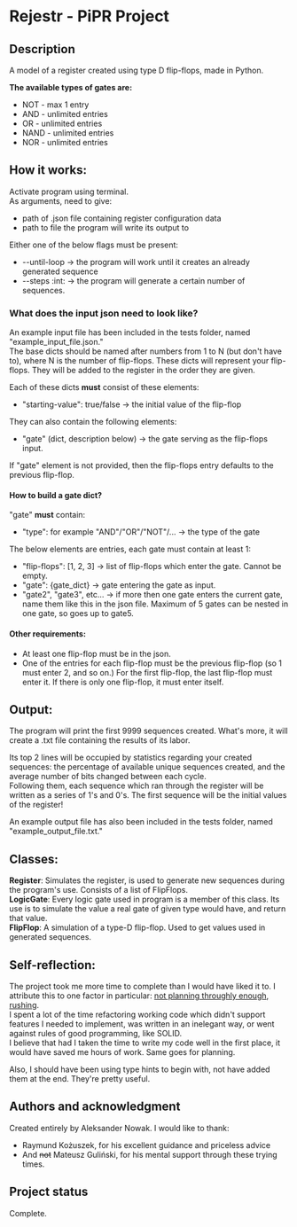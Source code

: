 # Rejestr - PiPR Project

## Description
A model of a register created using type D flip-flops, made in Python.

<b>The available types of gates are:</b>
- NOT - max 1 entry
- AND - unlimited entries
- OR - unlimited entries
- NAND - unlimited entries
- NOR - unlimited entries

## How it works:

Activate program using terminal.  
As arguments, need to give:
- path of .json file containing register configuration data
- path to file the program will write its output to

Either one of the below flags must be present:
- --until-loop -> the program will work until it creates an already generated sequence
- --steps :int: -> the program will generate a certain number of sequences.

### What does the input json need to look like?

An example input file has been included in the tests folder, named "example_input_file.json."  
The base dicts should be named after numbers from 1 to N (but don't have to), where N is the number of flip-flops. These dicts will represent your flip-flops. They will be added to the register in the order they are given.

Each of these dicts <b>must</b> consist of these elements:
- "starting-value": true/false -> the initial value of the flip-flop

They can also contain the following elements:
- "gate" (dict, description below) -> the gate serving as the flip-flops input.

If "gate" element is not provided, then the flip-flops entry defaults to the previous flip-flop.

#### How to build a gate dict?
"gate" <b>must</b> contain:
- "type": for example "AND"/"OR"/"NOT"/... -> the type of the gate

The below elements are entries, each gate must contain at least 1:
- "flip-flops": [1, 2, 3] -> list of flip-flops which enter the gate. Cannot be empty.
- "gate": {gate_dict} -> gate entering the gate as input.
- "gate2", "gate3", etc... -> if more then one gate enters the current gate, name them like this in the json file. Maximum of 5 gates can be nested in one gate, so goes up to gate5.

#### Other requirements:
- At least one flip-flop must be in the json.
- One of the entries for each flip-flop must be the previous flip-flop (so 1 must enter 2, and so on.) For the first flip-flop, the last flip-flop must enter it. If there is only one flip-flop, it must enter itself.

## Output:

The program will print the first 9999 sequences created. What's more, it will create a .txt file containing the results of its labor.

Its top 2 lines will be occupied by statistics regarding your created sequences: the percentage of available unique sequences created, and the average number of bits changed between each cycle.  
Following them, each sequence which ran through the register will be written as a series of 1's and 0's. The first sequence will be the initial values of the register!

An example output file has also been included in the tests folder, named "example_output_file.txt."

## Classes:

<b>Register</b>:
Simulates the register, is used to generate new sequences during the program's use. Consists of a list of FlipFlops.  
<b>LogicGate</b>:
Every logic gate used in program is a member of this class. Its use is to simulate the value a real gate of given type would have, and return that value.  
<b>FlipFlop</b>:
A simulation of a type-D flip-flop. Used to get values used in generated sequences.

## Self-reflection:

The project took me more time to complete than I would have liked it to. I attribute this to one factor in particular: <ins>not planning throughly enough, rushing</ins>.  
I spent a lot of the time refactoring working code which didn't support features I needed to implement, was written in an inelegant way, or went against rules of good programming, like SOLID.  
I believe that had I taken the time to write my code well in the first place, it would have saved me hours of work. Same goes for planning.

Also, I should have been using type hints to begin with, not have added them at the end. They're pretty useful.

## Authors and acknowledgment
Created entirely by Aleksander Nowak.
I would like to thank:
- Raymund Kożuszek, for his excellent guidance and priceless advice
- And <s>not</s> Mateusz Guliński, for his mental support through these trying times.

## Project status
Complete.
